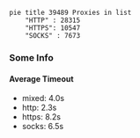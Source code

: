 
```mermaid
pie title 39489 Proxies in list
    "HTTP" : 28315
    "HTTPS": 10547
    "SOCKS" : 7673
```

### Some Info
#### Average Timeout

- mixed: 4.0s
- http: 2.3s
- https: 8.2s
- socks: 6.5s